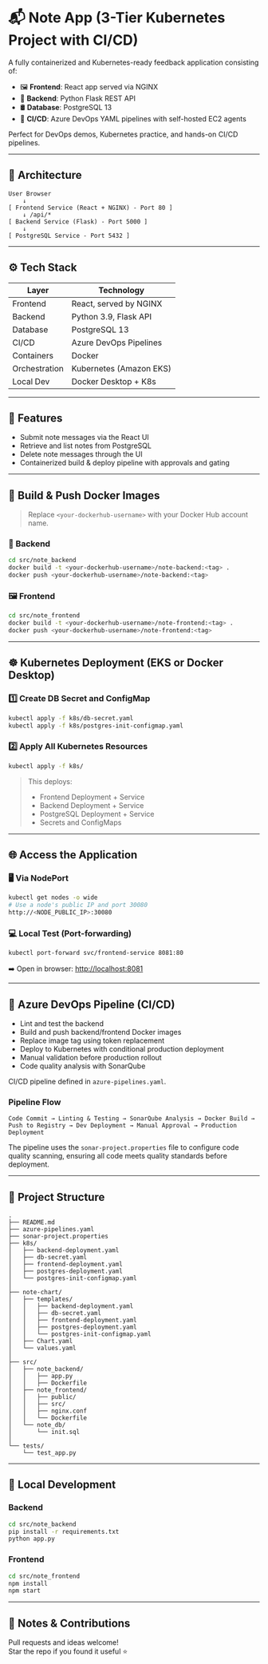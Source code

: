 # 📬 Note App (3-Tier Kubernetes Project with CI/CD)

A fully containerized and Kubernetes-ready feedback application consisting of:

- 🖼️ **Frontend**: React app served via NGINX  
- 🧠 **Backend**: Python Flask REST API  
- 🛢️ **Database**: PostgreSQL 13  
- 🔁 **CI/CD**: Azure DevOps YAML pipelines with self-hosted EC2 agents  

Perfect for DevOps demos, Kubernetes practice, and hands-on CI/CD pipelines.

---

## 🔧 Architecture

```
User Browser
    ↓
[ Frontend Service (React + NGINX) - Port 80 ]
    ↓ /api/*
[ Backend Service (Flask) - Port 5000 ]
    ↓
[ PostgreSQL Service - Port 5432 ]
```

---

## ⚙️ Tech Stack

| Layer         | Technology                 |
|---------------|----------------------------|
| Frontend      | React, served by NGINX     |
| Backend       | Python 3.9, Flask API      |
| Database      | PostgreSQL 13              |
| CI/CD         | Azure DevOps Pipelines     |
| Containers    | Docker                     |
| Orchestration | Kubernetes (Amazon EKS)    |
| Local Dev     | Docker Desktop + K8s       |

---

## 📝 Features

- Submit note messages via the React UI  
- Retrieve and list notes from PostgreSQL  
- Delete note messages through the UI  
- Containerized build & deploy pipeline with approvals and gating  

---

## 🚀 Build & Push Docker Images

> Replace `<your-dockerhub-username>` with your Docker Hub account name.

### 🧠 Backend
```bash
cd src/note_backend
docker build -t <your-dockerhub-username>/note-backend:<tag> .
docker push <your-dockerhub-username>/note-backend:<tag>
```

### 🖼️ Frontend
```bash
cd src/note_frontend
docker build -t <your-dockerhub-username>/note-frontend:<tag> .
docker push <your-dockerhub-username>/note-frontend:<tag>
```

---

## ☸️ Kubernetes Deployment (EKS or Docker Desktop)

### 1️⃣ Create DB Secret and ConfigMap
```bash
kubectl apply -f k8s/db-secret.yaml
kubectl apply -f k8s/postgres-init-configmap.yaml
```

### 2️⃣ Apply All Kubernetes Resources
```bash
kubectl apply -f k8s/
```

> This deploys:
> - Frontend Deployment + Service  
> - Backend Deployment + Service  
> - PostgreSQL Deployment + Service  
> - Secrets and ConfigMaps  

---

## 🌐 Access the Application

### 🖥️ Via NodePort
```bash
kubectl get nodes -o wide
# Use a node's public IP and port 30080
http://<NODE_PUBLIC_IP>:30080
```

### 💻 Local Test (Port-forwarding)
```bash
kubectl port-forward svc/frontend-service 8081:80
```
➡️ Open in browser: [http://localhost:8081](http://localhost:8081)

---

## 🔁 Azure DevOps Pipeline (CI/CD)

- Lint and test the backend
- Build and push backend/frontend Docker images
- Replace image tag using token replacement
- Deploy to Kubernetes with conditional production deployment
- Manual validation before production rollout
- Code quality analysis with SonarQube

CI/CD pipeline defined in `azure-pipelines.yaml`.

### Pipeline Flow

```
Code Commit → Linting & Testing → SonarQube Analysis → Docker Build → 
Push to Registry → Dev Deployment → Manual Approval → Production Deployment
```

The pipeline uses the `sonar-project.properties` file to configure code quality scanning, ensuring all code meets quality standards before deployment.

---

## 📂 Project Structure

```
.
├── README.md
├── azure-pipelines.yaml
├── sonar-project.properties
├── k8s/
│   ├── backend-deployment.yaml
│   ├── db-secret.yaml
│   ├── frontend-deployment.yaml
│   ├── postgres-deployment.yaml
│   └── postgres-init-configmap.yaml
│
├── note-chart/
│   ├── templates/
│   │   ├── backend-deployment.yaml
│   │   ├── db-secret.yaml
│   │   ├── frontend-deployment.yaml
│   │   ├── postgres-deployment.yaml
│   │   └── postgres-init-configmap.yaml
│   ├── Chart.yaml
│   └── values.yaml
│
├── src/
│   ├── note_backend/
│   │   ├── app.py
│   │   ├── Dockerfile
│   ├── note_frontend/
│   │   ├── public/
│   │   ├── src/
│   │   ├── nginx.conf
│   │   └── Dockerfile
│   └── note_db/
│       └── init.sql
│
└── tests/
    └── test_app.py
```

---

## 🧪 Local Development

### Backend
```bash
cd src/note_backend
pip install -r requirements.txt
python app.py
```

### Frontend
```bash
cd src/note_frontend
npm install
npm start
```

---

## 🙌 Notes & Contributions

Pull requests and ideas welcome!  
Star the repo if you found it useful ⭐
